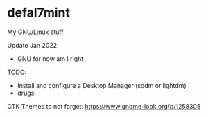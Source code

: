 # defal7mint
My GNU/Linux stuff

Update Jan 2022:
- GNU for now am I right

TODO:
- Install and configure a Desktop Manager (sddm or lightdm)
- drugs

GTK Themes to not forget:
https://www.gnome-look.org/p/1258305

